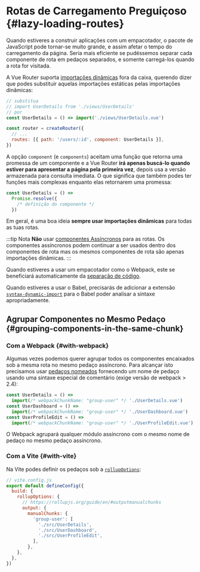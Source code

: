 # Rotas de Carregamento Preguiçoso {#lazy-loading-routes}

<VueSchoolLink
  href="https://vueschool.io/lessons/lazy-loading-routes-vue-cli-only"
  title="Estude sobre as rotas de carregamento preguiçoso"
/>

Quando estiveres a construir aplicações com um empacotador, o pacote de JavaScript pode tornar-se muito grande, e assim afetar o tempo do carregamento da página. Seria mais eficiente se pudéssemos separar cada componente de rota em pedaços separados, e somente carregá-los quando a rota for visitada.

A Vue Router suporta [importações dinâmicas](https://developer.mozilla.org/en-US/docs/Web/JavaScript/Reference/Operators/import) fora da caixa, querendo dizer que podes substituir aquelas importações estáticas pelas importações dinâmicas:

```js
// substitua
// import UserDetails from './views/UserDetails'
// por
const UserDetails = () => import('./views/UserDetails.vue')

const router = createRouter({
  // ...
  routes: [{ path: '/users/:id', component: UserDetails }],
})
```

A opção `component` (e `components`) aceitam uma função que retorna uma promessa de um componente e a Vue Router **irá apenas buscá-lo quando estiver para apresentar a página pela primeira vez**, depois usa a versão armazenada para consulta imediata. O que significa que também podes ter funções mais complexas enquanto elas retornarem uma promessa:

```js
const UserDetails = () =>
  Promise.resolve({
    /* definição do componente */
  })
```

Em geral, é uma boa ideia **sempre usar importações dinâmicas** para todas as tuas rotas.

:::tip Nota
**Não** usar [componentes Assíncronos](https://v3.vuejs.org/guide/component-dynamic-async.html#async-components) para as rotas. Os componentes assíncronos podem continuar a ser usados dentro dos componentes de rota mas os mesmos componentes de rota são apenas importações dinâmicas.
:::

Quando estiveres a usar um empacotador como o Webpack, este se beneficiará automaticamente da [separação de código](https://webpack.js.org/guides/code-splitting/).

Quando estiveres a usar o Babel, precisarás de adicionar a extensão [`syntax-dynamic-import`](https://babeljs.io/docs/plugins/syntax-dynamic-import/) para o Babel poder analisar a sintaxe apropriadamente.

## Agrupar Componentes no Mesmo Pedaço {#grouping-components-in-the-same-chunk}

### Com a Webpack {#with-webpack}

Algumas vezes podemos querer agrupar todos os componentes encaixados sob a mesma rota no mesmo pedaço assíncrono. Para alcançar isto precisamos usar [pedaços nomeados](https://webpack.js.org/guides/code-splitting/#dynamic-imports) fornecendo um nome de pedaço usando uma sintaxe especial de comentário (exige versão de webpack > 2.4):

```js
const UserDetails = () =>
  import(/* webpackChunkName: "group-user" */ './UserDetails.vue')
const UserDashboard = () =>
  import(/* webpackChunkName: "group-user" */ './UserDashboard.vue')
const UserProfileEdit = () =>
  import(/* webpackChunkName: "group-user" */ './UserProfileEdit.vue')
```

O Webpack agrupará qualquer módulo assíncrono com o mesmo nome de pedaço no mesmo pedaço assíncrono.

### Com a Vite {#with-vite}

Na Vite podes definir os pedaços sob a [`rollupOptions`](https://vitejs.dev/config/#build-rollupoptions):

```js
// vite.config.js
export default defineConfig({
  build: {
    rollupOptions: {
      // https://rollupjs.org/guide/en/#outputmanualchunks
      output: {
        manualChunks: {
          'group-user': [
            './src/UserDetails',
            './src/UserDashboard',
            './src/UserProfileEdit',
          ],
        },
    },
  },
})
```
